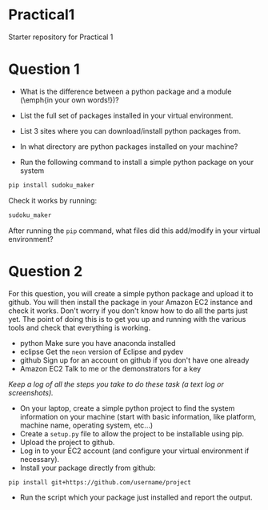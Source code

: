 # Practical1
Starter repository for Practical 1

# Question 1

- What is the difference between a python package and a module (\emph{in your own words!})?

- List the full set of packages installed in your virtual environment.

- List 3 sites where you can download/install python packages from.

- In what directory are python packages installed on your machine?

- Run the following command to install a simple python package on your system

```bash
pip install sudoku_maker	
```

Check it works by running:

```bash
sudoku_maker	
```

After running the `pip` command, what files did this add/modify in your virtual environment?



# Question 2

For this question, you will create a simple python package and upload it to github. You will then install the package in your Amazon EC2 instance and check it works. Don't worry if you don't know how to do all the parts just yet. The point of doing this is to get you up and running with the various tools and check that everything is working.


- python
  Make sure you have anaconda installed
- eclipse
  Get the `neon` version of Eclipse and pydev
- github
  Sign up for an account on github if you don't have one already
- Amazon EC2
  Talk to me or the demonstrators for a key


*Keep a log of all the steps you take to do these task (a text log or screenshots).*


- On your laptop, create a simple python project to find the system information on your machine (start with basic information, like platform, machine name, operating system, etc...)
- Create a `setup.py` file to allow the project to be installable using pip.
- Upload the project to github.
- Log in to your EC2 account (and configure your virtual environment if necessary).
- Install your package directly from github:

```bash
pip install git+https://github.com/username/project
```

- Run the script which your package just installed and report the output.


